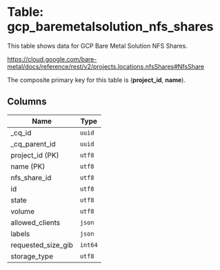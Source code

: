 # Table: gcp_baremetalsolution_nfs_shares

This table shows data for GCP Bare Metal Solution NFS Shares.

https://cloud.google.com/bare-metal/docs/reference/rest/v2/projects.locations.nfsShares#NfsShare

The composite primary key for this table is (**project_id**, **name**).

## Columns

| Name          | Type          |
| ------------- | ------------- |
|_cq_id|`uuid`|
|_cq_parent_id|`uuid`|
|project_id (PK)|`utf8`|
|name (PK)|`utf8`|
|nfs_share_id|`utf8`|
|id|`utf8`|
|state|`utf8`|
|volume|`utf8`|
|allowed_clients|`json`|
|labels|`json`|
|requested_size_gib|`int64`|
|storage_type|`utf8`|